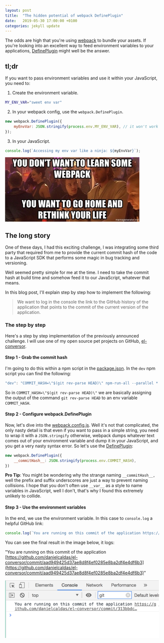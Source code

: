 ```yaml
---
layout: post
title:  "The hidden potential of webpack DefinePlugin"
date:   2019-05-30 17:00:00 +0100
categories: jekyll update
---
```

<script src="{{ base.url | prepend: site.url }}/assets/js/back-to-top.js"></script>

The odds are high that you're using <a href="https://webpack.js.org/" target="_blank" title="a bundler for javascript and friends">webpack</a> to bundle your assets. If you're looking into an excellent way to feed environment variables to your applications, <a href="https://webpack.js.org/plugins/define-plugin/#usage" target="_blank" title="the defineplugin allows you to create global constants which can be configured at compile time">DefinePlugin</a> might well be the answer.

## tl;dr

If you want to pass environment variables and use it within your JavaScript, you need to:

1. Create the environment variable.
```bash
MY_ENV_VAR="sweet env var"
```

2. In your webpack config, use the `webpack.DefinePlugin`.
```javascript
new webpack.DefinePlugin({
    myEnvVar: JSON.stringify(process.env.MY_ENV_VAR), // it won't work without JSON.stringify!
});
```

3. In your JavaScript.
```javascript
console.log(`Accessing my env var like a ninja: ${myEnvVar}`);
```

![webpack meme](/assets/img/the-hidden-potential-of-webpack-define-plugin/star-wars-webpack.jpg "webpack star wars meme")

## The long story

One of these days, I had this exciting challenge, I was integrating some third party that required from me to provide the current commit hash of the code to a JavaScript SDK that performs some magic in bug tracking and versioning.

Well seemed pretty simple for me at the time. I need to take the commit hash at build time and somehow feed it to our JavaScript, whatever that means.

In this blog post, I'll explain step by step how to implement the following:

> We want to log in the console the link to the GitHub history of the application
that points to the commit of the current version of the application.

### The step by step
Here's a step by step implementation of the previously announced challenge. I will use one of my open source pet projects on GitHub, <a href="https://github.com/danielcaldas/el-conversor" target="_blank" title="a number to word list converter as a node backend and react/redux fronted">el-conversor</a>.

#### Step 1 - Grab the commit hash
I'm going to do this within a npm script in the <a href="https://github.com/danielcaldas/el-conversor/blob/master/package.json#L17" target="_blank" title="a number to word list converter as a node backend and react/redux fronted package.json">package.json</a>. In the `dev` npm script you can find the following:

```javascript
"dev": "COMMIT_HASH=\"$(git rev-parse HEAD)\" npm-run-all --parallel *:dev",
```

So in `COMMIT_HASH=\"$(git rev-parse HEAD)\"` we are basically assigning the output of the command `git rev-parse HEAD` to an env variable `COMMIT_HASH`.

#### Step 2 - Configure webpack.DefinePlugin
Now, let's dive into the <a href="https://github.com/danielcaldas/el-conversor/blob/master/package.json#L17" target="_blank" title="a number to word list converter as a node backend and react/redux fronted package.json">webpack.config.js</a>. Well it's not that complicated, the only nasty detail is that even if you want to pass in a simple string, you need to wrap it with a `JSON.stringify` otherwise, webpack dumps whatever text comes out of your environment variable and dump it in your JavaScript, and you get a very nasty syntax error. So let's use the <a href="https://webpack.js.org/plugins/define-plugin/#usage" target="_blank" title="the defineplugin allows you to create global constants which can be configured at compile time">DefinePlugin</a>:

```javascript
new webpack.DefinePlugin({
    __commitHash__: JSON.stringify(process.env.COMMIT_HASH),
})
```

**Pro Tip**: You might be wondering why the strange naming `__commitHash__,` well the prefix and suffix underscores are just a way to prevent naming collisions. I hope that you don't often use `__var__` as a style to name variables in JavaScript, well I don't, that's why I found this extremely unlikely to collide.

#### Step 3 - Use the environment variables
In the end, we use the environment variable. In this case to `console.log` a helpful GitHub link:

```javascript
console.log(`You are running on this commit of the application https://github.com/danielcaldas/el-conversor/commit/${__commitHash__}`);
```

You can see the final result in the image below, it logs:

"You are running on this commit of the application [https://github.com/danielcaldas/el-conversor/commit/aad949425d37ae8d8f4ef0285e8ba2df4e4df6b3](https://github.com/danielcaldas/el-conversor/commit/aad949425d37ae8d8f4ef0285e8ba2df4e4df6b3)"

![final result in console of el-conversor](/assets/img/the-hidden-potential-of-webpack-define-plugin/console-log.png "final result in console of el-conversor")